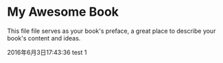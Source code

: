 # My Awesome Book

This file file serves as your book's preface, a great place to describe your book's content and ideas.

2016年6月3日17:43:36 test 1

